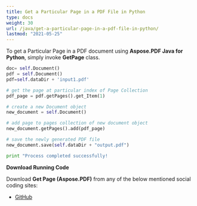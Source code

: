 ```yaml
---
title: Get a Particular Page in a PDF File in Python
type: docs
weight: 30
url: /java/get-a-particular-page-in-a-pdf-file-in-python/
lastmod: "2021-05-25"
---
```


To get a Particular Page in a PDF document using **Aspose.PDF Java for Python**, simply invoke **GetPage** class.

```python
doc= self.Document()
pdf = self.Document()
pdf=self.dataDir + 'input1.pdf'

# get the page at particular index of Page Collection
pdf_page = pdf.getPages().get_Item(1)

# create a new Document object
new_document = self.Document()

# add page to pages collection of new document object
new_document.getPages().add(pdf_page)

# save the newly generated PDF file
new_document.save(self.dataDir + "output.pdf")

print "Process completed successfully!

```

 **Download Running Code**

Download **Get Page (Aspose.PDF)** from any of the below mentioned social coding sites:

- [GitHub](https://github.com/aspose-pdf/Aspose.PDF-for-Java/blob/master/Plugins/Aspose.PDF-for-Java_for_Python/test/WorkingWithPages/GetPage/GetPage.py)

